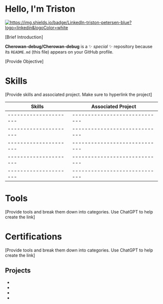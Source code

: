 # Hello, I'm Triston
<a href="www.linkedin.com/in/triston-petersen-9b164733b"><img src="https://img.shields.io/badge/LinkedIn-triston-petersen-blue?logo=linkedin&logoColor=white" alt="https://img.shields.io/badge/LinkedIn-triston-petersen-blue?logo=linkedin&logoColor=white"/></a>

[Brief Introduction]

**Cherowan-debug/Cherowan-debug** is a ✨ _special_ ✨ repository because its `README.md` (this file) appears on your GitHub profile.

[Provide Objective]


# Skills
[Provide skills and associated project. Make sure to hyperlink the project]

| Skills              | Associated Project          |
|---------------------|-----------------------------|
|---------------------|-----------------------------|
|---------------------|-----------------------------|
|---------------------|-----------------------------|
|---------------------|-----------------------------|
|---------------------|-----------------------------|

# Tools
[Provide tools and break them down into categories. Use ChatGPT to help create the link]

<div>

  
</div>

# Certifications
[Provide tools and break them down into categories. Use ChatGPT to help create the link]

## Projects
-
-
-
-


